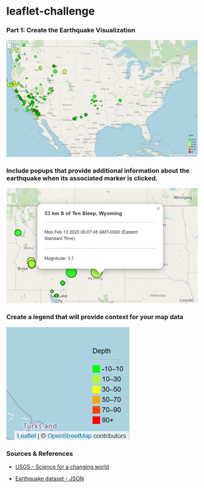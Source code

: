 # leaflet-challenge

### Part 1: Create the Earthquake Visualization

![](https://github.com/Gilaine-UOT/leaflet-challenge/blob/main/Resources/Capture1.PNG)

### Include popups that provide additional information about the earthquake when its associated marker is clicked.

![](https://github.com/Gilaine-UOT/leaflet-challenge/blob/main/Resources/Capture2.PNG)

### Create a legend that will provide context for your map data

![](https://github.com/Gilaine-UOT/leaflet-challenge/blob/main/Resources/Capture3.PNG)

### Sources & References

* [USGS - Science for a changing world](https://earthquake.usgs.gov/earthquakes/feed/v1.0/geojson.php)

* [Earthquake dataset - JSON](https://earthquake.usgs.gov/earthquakes/feed/v1.0/summary/all_week.geojson)

